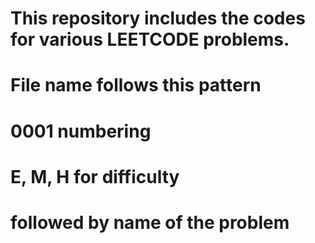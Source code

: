 # This repository includes the codes for various LEETCODE problems.
# File name follows this pattern
# 0001 numbering 
# E, M, H for difficulty
# followed by name of the problem
